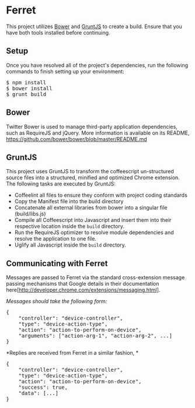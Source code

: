 Ferret
==

This project utilizes [Bower](https://github.com/bower/bower) and [GruntJS](http://gruntjs.com/) to create a build. Ensure that you have both tools installed before continuing.

Setup
-

Once you have resolved all of the project's dependencies, run the following commands to finish setting up your environment:

<pre>
$ npm install
$ bower install
$ grunt build
</pre>

Bower
-

Twitter Bower is used to manage third-party application dependencies, such as RequireJS and jQuery. More information is available on its README, https://github.com/bower/bower/blob/master/README.md

GruntJS
-

This project uses GruntJS to transform the coffeescript un-structured source files into a structured, minified and optimized Chrome extension. The following tasks are executed by GruntJS:

* Coffeelint all files to ensure they conform with project coding standards
* Copy the Manifest file into the build directory
* Concatenate all external libraries from bower into a singular file (build/libs.js)
* Compile all Coffeescript into Javascript and insert them into their respective location inside the `build` directory.
* Run the RequireJS optimizer to resolve module dependencies and resolve the application to one file.
* Uglify all Javascript inside the `build` directory.

Communicating with Ferret
-

Messages are passed to Ferret via the standard cross-extension message passing mechanisms that Google details in their documentation here[http://developer.chrome.com/extensions/messaging.html].

*Messages should take the following form:*

<pre>
{
	"controller": "device-controller",
	"type": "device-action-type",
	"action": "action-to-perform-on-device",
	"arguments": ["action-arg-1", "action-arg-2", ...]
}
</pre>

*Replies are received from Ferret in a similar fashion, *

<pre>
{
	"controller": "device-controller",
	"type": "device-action-type",
	"action": "action-to-perform-on-device",
	"success": true,
	"data": [...]
}